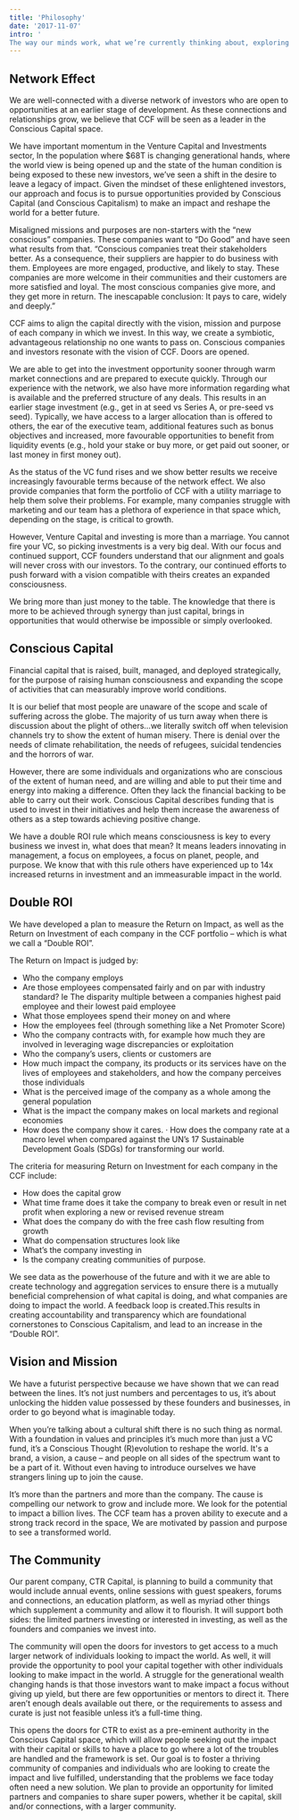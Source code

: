 ```yaml
---
title: 'Philosophy'
date: '2017-11-07'
intro: '
The way our minds work, what we’re currently thinking about, exploring and our continued revelations.'
---
```


## Network Effect

We are well-connected with a diverse network of investors who are open to opportunities at an earlier stage of development. As these connections and relationships grow, we believe that CCF will be seen as a leader in the Conscious Capital space.

We have important momentum in the Venture Capital and Investments sector, In the population where \$68T is changing generational hands, where the world view is being opened up and the state of the human condition is being exposed to these new investors, we’ve seen a shift in the desire to leave a legacy of impact. Given the mindset of these enlightened investors, our approach and focus is to pursue opportunities provided by Conscious Capital (and Conscious Capitalism) to make an impact and reshape the world for a better future.

Misaligned missions and purposes are non-starters with the “new conscious” companies. These companies want to “Do Good” and have seen what results from that. “Conscious companies treat their stakeholders better. As a consequence, their suppliers are happier to do business with them. Employees are more engaged, productive, and likely to stay. These companies are more welcome in their communities and their customers are more satisfied and loyal. The most conscious companies give more, and they get more in return. The inescapable conclusion: It pays to care, widely and deeply.”

CCF aims to align the capital directly with the vision, mission and purpose of each company in which we invest. In this way, we create a symbiotic, advantageous relationship no one wants to pass on. Conscious companies and investors resonate with the vision of CCF. Doors are opened.

We are able to get into the investment opportunity sooner through warm market connections and are prepared to execute quickly. Through our experience with the network, we also have more information regarding what is available and the preferred structure of any deals. This results in an earlier stage investment (e.g., get in at seed vs Series A, or pre-seed vs seed). Typically, we have access to a larger allocation than is offered to others, the ear of the executive team, additional features such as bonus objectives and increased, more favourable opportunities to benefit from liquidity events (e.g., hold your stake or buy more, or get paid out sooner, or last money in first money out).

As the status of the VC fund rises and we show better results we receive increasingly favourable terms because of the network effect. We also provide companies that form the portfolio of CCF with a utility marriage to help them solve their problems. For example, many companies struggle with marketing and our team has a plethora of experience in that space which, depending on the stage, is critical to growth.

However, Venture Capital and investing is more than a marriage. You cannot fire your VC, so picking investments is a very big deal. With our focus and continued support, CCF founders understand that our alignment and goals will never cross with our investors. To the contrary, our continued efforts to push forward with a vision compatible with theirs creates an expanded consciousness.

We bring more than just money to the table. The knowledge that there is more to be achieved through synergy than just capital, brings in opportunities that would otherwise be impossible or simply overlooked.

## Conscious Capital

Financial capital that is raised, built, managed, and deployed strategically, for the purpose of raising human consciousness and expanding the scope of activities that can measurably improve world conditions.

It is our belief that most people are unaware of the scope and scale of suffering across the globe. The majority of us turn away when there is discussion about the plight of others…we literally switch off when television channels try to show the extent of human misery. There is denial over the needs of climate rehabilitation, the needs of refugees, suicidal tendencies and the horrors of war.

However, there are some individuals and organizations who are conscious of the extent of human need, and are willing and able to put their time and energy into making a difference. Often they lack the financial backing to be able to carry out their work. Conscious Capital describes funding that is used to invest in their initiatives and help them increase the awareness of others as a step towards achieving positive change.

We have a double ROI rule which means consciousness is key to every business we invest in, what does that mean? It means leaders innovating in management, a focus on employees, a focus on planet, people, and purpose. We know that with this rule others have experienced up to 14x increased returns in investment and an immeasurable impact in the world.

## Double ROI

We have developed a plan to measure the Return on Impact, as well as the Return on Investment of each company in the CCF portfolio – which is what we call a “Double ROI”.

The Return on Impact is judged by:

- Who the company employs
- Are those employees compensated fairly and on par with industry standard? Ie The disparity multiple between a companies highest paid employee and their lowest paid employee
- What those employees spend their money on and where
- How the employees feel (through something like a Net Promoter Score)
- Who the company contracts with, for example how much they are involved in leveraging wage discrepancies or exploitation
- Who the company’s users, clients or customers are
- How much impact the company, its products or its services have on the lives of employees and stakeholders, and how the company perceives those individuals
- What is the perceived image of the company as a whole among the general population
- What is the impact the company makes on local markets and regional economies
- How does the company show it cares.
  · How does the company rate at a macro level when compared against the UN’s 17 Sustainable Development Goals (SDGs) for transforming our world.

The criteria for measuring Return on Investment for each company in the CCF include:
- How does the capital grow
- What time frame does it take the company to break even or result in net profit when exploring a new or revised revenue stream
- What does the company do with the free cash flow resulting from growth
- What do compensation structures look like
- What’s the company investing in
- Is the company creating communities of purpose.

We see data as the powerhouse of the future and with it we are able to create technology and aggregation services to ensure there is a mutually beneficial comprehension of what capital is doing, and what companies are doing to impact the world. A feedback loop is created.This results in creating accountability and transparency which are foundational cornerstones to Conscious Capitalism, and lead to an increase in the “Double ROI”.

## Vision and Mission

We have a futurist perspective because we have shown that we can read between the lines. It’s not just numbers and percentages to us, it’s about unlocking the hidden value possessed by these founders and businesses, in order to go beyond what is imaginable today.

When you’re talking about a cultural shift there is no such thing as normal. With a foundation in values and principles it’s much more than just a VC fund, it’s a Conscious Thought (R)evolution to reshape the world. It's a brand, a vision, a cause – and people on all sides of the spectrum want to be a part of it. Without even having to introduce ourselves we have strangers lining up to join the cause.

It’s more than the partners and more than the company. The cause is compelling our network to grow and include more. We look for the potential to impact a billion lives. The CCF team has a proven ability to execute and a strong track record in the space, We are motivated by passion and purpose to see a transformed world.

## The Community

Our parent company, CTR Capital, is planning to build a community that would include annual events, online sessions with guest speakers, forums and connections, an education platform, as well as myriad other things which supplement a community and allow it to flourish. It will support both sides: the limited partners investing or interested in investing, as well as the founders and companies we invest into.

The community will open the doors for investors to get access to a much larger network of individuals looking to impact the world. As well, it will provide the opportunity to pool your capital together with other individuals looking to make impact in the world. A struggle for the generational wealth changing hands is that those investors want to make impact a focus without giving up yield, but there are few opportunities or mentors to direct it. There aren’t enough deals available out there, or the requirements to assess and curate is just not feasible unless it’s a full-time thing.

This opens the doors for CTR to exist as a pre-eminent authority in the Conscious Capital space, which will allow people seeking out the impact with their capital or skills to have a place to go where a lot of the troubles are handled and the framework is set. Our goal is to foster a thriving community of companies and individuals who are looking to create the impact and live fulfilled, understanding that the problems we face today often need a new solution. We plan to provide an opportunity for limited partners and companies to share super powers, whether it be capital, skill and/or connections, with a larger community.
